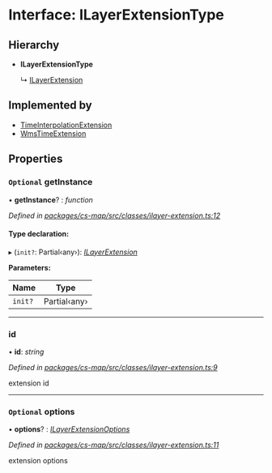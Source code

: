 # Interface: ILayerExtensionType

## Hierarchy

* **ILayerExtensionType**

  ↳ [ILayerExtension](_cs_map_src_classes_ilayer_extension_.ilayerextension.md)

## Implemented by

* [TimeInterpolationExtension](../classes/_cs_map_src_extensions_time_interpolation_extension_.timeinterpolationextension.md)
* [WmsTimeExtension](../classes/_cs_map_src_extensions_wms_time_extension_.wmstimeextension.md)

## Properties

### `Optional` getInstance

• **getInstance**? : *function*

*Defined in [packages/cs-map/src/classes/ilayer-extension.ts:12](https://github.com/TNOCS/csnext/blob/34474da7/packages/cs-map/src/classes/ilayer-extension.ts#L12)*

#### Type declaration:

▸ (`init?`: Partial‹any›): *[ILayerExtension](_cs_map_src_classes_ilayer_extension_.ilayerextension.md)*

**Parameters:**

Name | Type |
------ | ------ |
`init?` | Partial‹any› |

___

###  id

• **id**: *string*

*Defined in [packages/cs-map/src/classes/ilayer-extension.ts:9](https://github.com/TNOCS/csnext/blob/34474da7/packages/cs-map/src/classes/ilayer-extension.ts#L9)*

extension id

___

### `Optional` options

• **options**? : *[ILayerExtensionOptions](_cs_map_src_classes_ilayer_extension_.ilayerextensionoptions.md)*

*Defined in [packages/cs-map/src/classes/ilayer-extension.ts:11](https://github.com/TNOCS/csnext/blob/34474da7/packages/cs-map/src/classes/ilayer-extension.ts#L11)*

extension options
